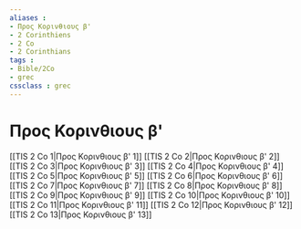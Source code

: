 ```yaml
---
aliases : 
- Προς Κορινθιους β'
- 2 Corinthiens
- 2 Co
- 2 Corinthians
tags : 
- Bible/2Co
- grec
cssclass : grec
---
```


# Προς Κορινθιους β'

[[TIS 2 Co 1|Προς Κορινθιους β' 1]]
[[TIS 2 Co 2|Προς Κορινθιους β' 2]]
[[TIS 2 Co 3|Προς Κορινθιους β' 3]]
[[TIS 2 Co 4|Προς Κορινθιους β' 4]]
[[TIS 2 Co 5|Προς Κορινθιους β' 5]]
[[TIS 2 Co 6|Προς Κορινθιους β' 6]]
[[TIS 2 Co 7|Προς Κορινθιους β' 7]]
[[TIS 2 Co 8|Προς Κορινθιους β' 8]]
[[TIS 2 Co 9|Προς Κορινθιους β' 9]]
[[TIS 2 Co 10|Προς Κορινθιους β' 10]]
[[TIS 2 Co 11|Προς Κορινθιους β' 11]]
[[TIS 2 Co 12|Προς Κορινθιους β' 12]]
[[TIS 2 Co 13|Προς Κορινθιους β' 13]]
